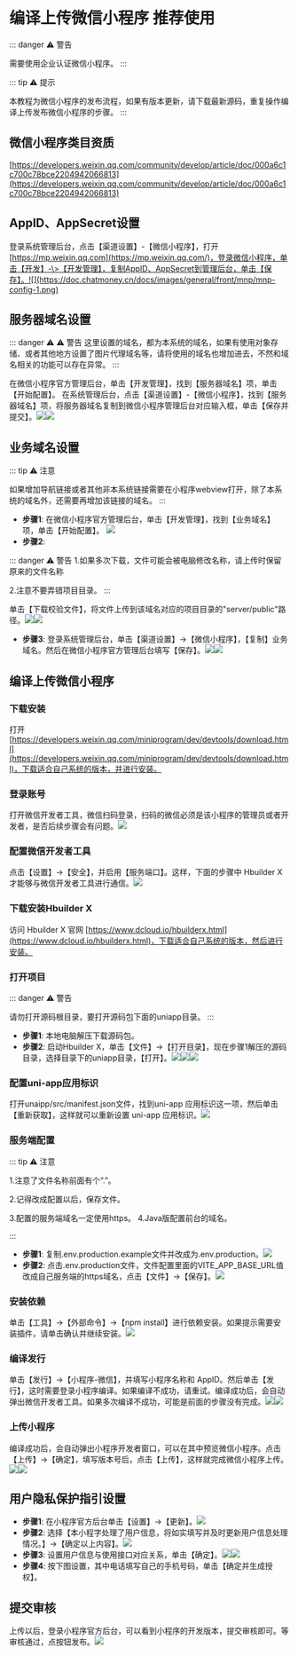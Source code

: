 # 编译上传微信小程序 推荐使用

::: danger  ⚠️ 警告

需要使用企业认证微信小程序。
:::


::: tip ⚠ 提示

本教程为微信小程序的发布流程，如果有版本更新，请下载最新源码，重复操作编译上传发布微信小程序的步骤。
:::
## 微信小程序类目资质

[https://developers.weixin.qq.com/community/develop/article/doc/000a6c1c700c78bce2204942066813](https://developers.weixin.qq.com/community/develop/article/doc/000a6c1c700c78bce2204942066813)

## AppID、AppSecret设置

登录系统管理后台，点击【渠道设置】-【微信小程序】，打开[https://mp.weixin.qq.com](https://mp.weixin.qq.com/)，登录微信小程序，单击【开发】-\>【开发管理】，复制AppID、AppSecret到管理后台，单击【保存】。![](https://doc.chatmoney.cn/docs/images/general/front/mnp/mnp-config-1.png)

## 服务器域名设置

::: danger ⚠ ⚠️ 警告
这里设置的域名，都为本系统的域名，如果有使用对象存储、或者其他地方设置了图片代理域名等，请将使用的域名也增加进去，不然和域名相关的功能可以存在异常。
::: 

在微信小程序官方管理后台，单击【开发管理】，找到【服务器域名】项，单击【开始配置】。
在系统管理后台，点击【渠道设置】-【微信小程序】，找到【服务器域名】项，将服务器域名复制到微信小程序管理后台对应输入框，单击【保存并提交】。![](https://doc.chatmoney.cn/docs/images/general/front/mnp/mnp-config-2.png)![](https://doc.chatmoney.cn/docs/images/general/front/mnp/mnp-config-3.png)

## 业务域名设置

::: tip ⚠ 注意

如果增加导航链接或者其他非本系统链接需要在小程序webview打开，除了本系统的域名外，还需要再增加该链接的域名。
:::
* **步骤1**: 在微信小程序官方管理后台，单击【开发管理】，找到【业务域名】项，单击【开始配置】。
  ![](https://doc.chatmoney.cn/docs/images/general/front/mnp/mnp-config-4.png)
* **步骤2**:

::: danger  ⚠️ 警告
1.如果多次下载，文件可能会被电脑修改名称，请上传时保留原来的文件名称

2.注意不要弄错项目目录。
::: 

单击【下载校验文件】，将文件上传到该域名对应的项目目录的"server/public"路径。![](https://doc.chatmoney.cn/docs/images/general/front/mnp/mnp-config-5.png)![](https://doc.chatmoney.cn/docs/images/general/front/mnp/mnp-config-6.png)

* **步骤3**: 登录系统管理后台，单击【渠道设置】-\>【微信小程序】，【复制】业务域名。然后在微信小程序官方管理后台填写【保存】。![](https://doc.chatmoney.cn/docs/images/general/front/mnp/mnp-config-7.png)![](https://doc.chatmoney.cn/docs/images/general/front/mnp/mnp-config-8.png)

## 编译上传微信小程序

### 下载安装

打开[https://developers.weixin.qq.com/miniprogram/dev/devtools/download.html](https://developers.weixin.qq.com/miniprogram/dev/devtools/download.html)，下载适合自己系统的版本，并进行安装。

### 登录账号

打开微信开发者工具，微信扫码登录，扫码的微信必须是该小程序的管理员或者开发者，是否后续步骤会有问题。![](https://doc.chatmoney.cn/docs/images/general/front/mnp/mnp-login.png)

### 配置微信开发者工具

点击【设置】-\>【安全】，并启用【服务端口】。这样，下面的步骤中 Hbuilder X 才能够与微信开发者工具进行通信。![](https://doc.chatmoney.cn/docs/images/general/front/mnp/mnp-develop.png)

### 下载安装Hbuilder X

访问 Hbuilder X 官网 [https://www.dcloud.io/hbuilderx.html](https://www.dcloud.io/hbuilderx.html)，下载适合自己系统的版本，然后进行安装。

### 打开项目

::: danger ⚠ 警告

请勿打开源码根目录，要打开源码包下面的uniapp目录。
:::
* **步骤1**: 本地电脑解压下载源码包。
* **步骤2**: 启动Hbuilder X，单击【文件】-\>【打开目录】，现在步骤1解压的源码目录，选择目录下的uniapp目录，【打开】。![](https://doc.chatmoney.cn/docs/images/general/front/mnp/mnp-open-1.png)![](https://doc.chatmoney.cn/docs/images/general/front/mnp/mnp-open-2.png)![](https://doc.chatmoney.cn/docs/images/general/front/mnp/mnp-open-3.png)

### 配置uni-app应用标识

打开unaipp/src/manifest.json文件，找到uni-app 应用标识这一项，然后单击 【重新获取】，这样就可以重新设置 uni-app 应用标识。![](https://doc.chatmoney.cn/docs/images/general/front/mnp/get-uni-app-appid.png)

### 服务端配置

::: tip ⚠ 注意

1.注意了文件名称前面有个“.”。

2.记得改成配置以后，保存文件。

3.配置的服务端域名一定使用https。 4.Java版配置前台的域名。

::: 
* **步骤1**:
  复制.env.production.example文件并改成为.env.production。![](https://doc.chatmoney.cn/docs/images/general/front/mnp/copy-config.png)
* **步骤2**:
  点击.env.production文件，文件配置里面的VITE\_APP\_BASE\_URL值改成自己服务端的https域名，点击【文件】-\>【保存】。![](https://doc.chatmoney.cn/docs/images/general/front/mnp/settings-api.png)

### 安装依赖

单击【工具】-\>【外部命令】-\>【npm install】进行依赖安装。如果提示需要安装插件，请单击确认并继续安装。![](https://doc.chatmoney.cn/docs/images/general/front/mnp/npm-install.png)

### 编译发行

单击【发行】-\>【小程序-微信】，并填写小程序名称和 AppID。然后单击【发行】，这时需要登录小程序编译。如果编译不成功，请重试。编译成功后，会自动弹出微信开发者工具。如果多次编译不成功，可能是前面的步骤没有完成。![](https://doc.chatmoney.cn/docs/images/general/front/mnp/mnp-release-1.png)![](https://doc.chatmoney.cn/docs/images/general/front/mnp/mnp-release-2.png)

### 上传小程序

编译成功后，会自动弹出小程序开发者窗口，可以在其中预览微信小程序。点击【上传】-\>【确定】，填写版本号后，点击【上传】，这样就完成微信小程序上传。![](https://doc.chatmoney.cn/docs/images/general/front/mnp/mnp-upload-1.png)![](https://doc.chatmoney.cn/docs/images/general/front/mnp/mnp-upload-2.png)

## 用户隐私保护指引设置

* **步骤1**:
  在小程序官方后台单击【设置】-\>【更新】。![](https://doc.chatmoney.cn/docs/images/general/front/mnp/agreement-1.png)
* **步骤2**:
  选择【本小程字处理了用户信息，将如实填写并及时更新用户信息处理情况。】-\>【确定以上内容】。![](https://doc.chatmoney.cn/docs/images/general/front/mnp/agreement-2.png)
* **步骤3**:
  设置用户信息与使用接口对应关系，单击【确定】。![](https://doc.chatmoney.cn/docs/images/general/front/mnp/agreement-3.png)![](https://doc.chatmoney.cn/docs/images/general/front/mnp/agreement-4.png)
* **步骤4**:
  按下图设置，其中电话填写自己的手机号码，单击【确定并生成授权】。

## 提交审核

上传以后，登录小程序官方后台，可以看到小程序的开发版本，提交审核即可。等审核通过，点按钮发布。![](https://doc.chatmoney.cn/docs/images/general/front/mnp/audit.png)